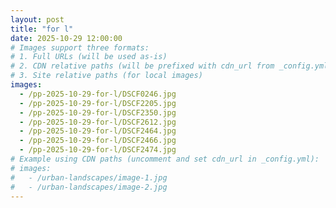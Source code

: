 ```yaml
---
layout: post
title: "for l"
date: 2025-10-29 12:00:00
# Images support three formats:
# 1. Full URLs (will be used as-is)
# 2. CDN relative paths (will be prefixed with cdn_url from _config.yml)
# 3. Site relative paths (for local images)
images:
  - /pp-2025-10-29-for-l/DSCF0246.jpg
  - /pp-2025-10-29-for-l/DSCF2205.jpg
  - /pp-2025-10-29-for-l/DSCF2350.jpg  
  - /pp-2025-10-29-for-l/DSCF2612.jpg
  - /pp-2025-10-29-for-l/DSCF2464.jpg
  - /pp-2025-10-29-for-l/DSCF2466.jpg
  - /pp-2025-10-29-for-l/DSCF2474.jpg
# Example using CDN paths (uncomment and set cdn_url in _config.yml):
# images:
#   - /urban-landscapes/image-1.jpg
#   - /urban-landscapes/image-2.jpg
---
```


